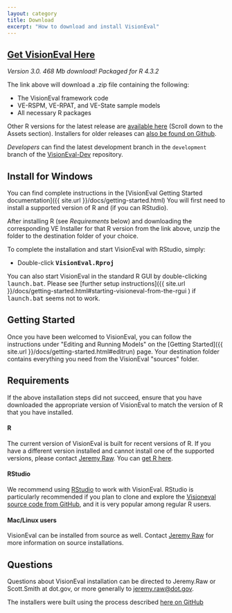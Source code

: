 ```yaml
---
layout: category
title: Download
excerpt: "How to download and install VisionEval"
---
```


## [Get VisionEval Here](https://github.com/VisionEval/VisionEval-Dev/releases/download/VE-3.1.1/VE-3.1-Installer-Windows-R4.3.2_2024-01-22.zip)

*Version 3.0. 468 Mb download! Packaged for R 4.3.2*

The link above will download a .zip file containing the following:
 - The VisionEval framework code
 - VE-RSPM, VE-RPAT, and VE-State sample models
 - All necessary R packages

Other R versions for the latest release are [available here](https://github.com/VisionEval/VisionEval-Dev/releases/latest) (Scroll down to the Assets section).
Installers for older releases can [also be found on Github](https://github.com/VisionEval/VisionEval-Dev/releases).

*Developers* can find the latest development branch in the `development` branch of the [VisionEval-Dev](https://github.com/VisionEval/VisionEval-Dev) repository.

## Install for Windows

You can find complete instructions in the [VisionEval Getting Started documentation]({{ site.url }}/docs/getting-started.html)
You will first need to install a supported version of R and (if you can RStudio).

After installing R (see *Requirements* below) and downloading the corresponding VE Installer for that R version from the link above, unzip the folder to the destination folder of your choice.

To complete the installation and start VisionEval with RStudio, simply:
   - Double-click **<tt>VisionEval.Rproj</tt>**

You can also start VisionEval in the standard R GUI by double-clicking <tt>launch.bat</tt>.
Please see [further setup instructions]({{ site.url }}/docs/getting-started.html#starting-visioneval-from-the-rgui ) if <tt>launch.bat</tt> seems not to work.

## Getting Started

Once you have been welcomed to VisionEval, you can follow the instructions under "Editing and Running Models" on the [Getting Started]({{ site.url }}/docs/getting-started.html#editrun) page.
Your destination folder contains everything you need from the VisionEval "sources" folder.

## Requirements

If the above installation steps did not succeed, ensure that you have downloaded the appropriate version of VisionEval to match the version of R that you have installed.

#### R

The current version of VisionEval is built for recent versions of R.  If you have a different version installed and cannot install one of the supported versions, please contact <a href="mailto:jeremy.raw@dot.gov">Jeremy Raw</a>.
You can [get R here](https://cran.r-project.org).

#### RStudio

We recommend using <a href="https://www.rstudio.com/products/rstudio/#Desktop" target="_blank">RStudio</a> to work with VisionEval. RStudio is particularly recommended if you plan to clone and explore the
<a target="_blank" href="https://github.com/VisionEval/VisionEval">Visioneval source code from GitHub</a>, and it is very popular among regular R users.

#### Mac/Linux users
VisionEval can be installed from source as well. Contact <a href="mailto:jeremy.raw@dot.gov">Jeremy Raw</a> for more information on source installations.

## Questions

Questions about VisionEval installation can be directed to Jeremy.Raw or Scott.Smith at dot.gov, or more generally to <a href="mailto:jeremy.raw@dot.gov">jeremy.raw@dot.gov</a>.

The installers were built using the process described <a target="_blank" href="https://github.com/VisionEval/VisionEval-Dev/blob/development/build/Building.md">here on GitHub</a>

<!-- removed between title and excerpt: <span class="entry-date"><time datetime="{{ post.date | date_to_xmlschema }}">{{ post.date | date: "%B %d, %Y" }}</time></span> -->
